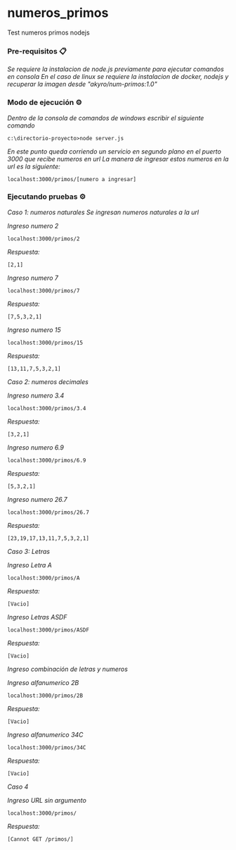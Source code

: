# numeros_primos
 Test numeros primos nodejs
 
 ### Pre-requisitos 📋
 
 _Se requiere la instalacion de node.js previamente para ejecutar comandos en consola_
 _En el caso de linux se requiere la instalacion de docker, nodejs y recuperar la imagen desde "akyro/num-primos:1.0"_


### Modo de ejecución ⚙️

_Dentro de la consola de comandos de windows escribir el siguiente comando_

```
c:\directorio-proyecto>node server.js
```
_En este punto queda corriendo un servicio en segundo plano en el puerto 3000 que recibe numeros en url_
_La manera de ingresar estos numeros en la url es la siguiente:_

```
localhost:3000/primos/[numero a ingresar]
```

### Ejecutando pruebas ⚙️

_Caso 1: numeros naturales
Se ingresan numeros naturales a la url_

_Ingreso numero 2_

```
localhost:3000/primos/2
```
_Respuesta:_

```
[2,1]
```
_Ingreso numero 7_
```
localhost:3000/primos/7
```
_Respuesta:_

```
[7,5,3,2,1]
```
_Ingreso numero 15_

```
localhost:3000/primos/15
```
_Respuesta:_

```
[13,11,7,5,3,2,1]
```

_Caso 2: numeros decimales_

_Ingreso numero 3.4_

```
localhost:3000/primos/3.4
```
_Respuesta:_

```
[3,2,1]
```
_Ingreso numero 6.9_

```
localhost:3000/primos/6.9
```
_Respuesta:_

```
[5,3,2,1]
```
_Ingreso numero 26.7_

```
localhost:3000/primos/26.7
```
_Respuesta:_

```
[23,19,17,13,11,7,5,3,2,1]
```

_Caso 3: Letras_

_Ingreso Letra A_

```
localhost:3000/primos/A
```
_Respuesta:_

```
[Vacio]
```
_Ingreso Letras ASDF_

```
localhost:3000/primos/ASDF
```
_Respuesta:_

```
[Vacio]
```

_Ingreso combinación de letras y numeros_

_Ingreso alfanumerico 2B_

```
localhost:3000/primos/2B
```
_Respuesta:_

```
[Vacio]
```
_Ingreso alfanumerico 34C_

```
localhost:3000/primos/34C
```
_Respuesta:_

```
[Vacio]
```

_Caso 4_

_Ingreso URL sin argumento_

```
localhost:3000/primos/
```
_Respuesta:_

```
[Cannot GET /primos/]
```

